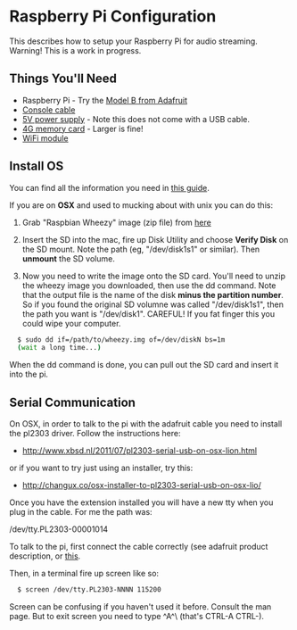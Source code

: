 Raspberry Pi Configuration
==========================

This describes how to setup your Raspberry Pi for audio streaming.
Warning! This is a work in progress.


Things You'll Need
------------------

* Raspberry Pi - Try the [Model B from Adafruit](http://www.adafruit.com/products/998)
* [Console cable](http://www.adafruit.com/products/954)
* [5V power supply](http://www.adafruit.com/products/501) - Note this
  does not come with a USB cable.
* [4G memory card](http://www.adafruit.com/products/102) - Larger is fine!
* [WiFi module](http://www.adafruit.com/products/814)



Install OS
----------

You can find all the information you need in
[this guide](http://elinux.org/RPi_Easy_SD_Card_Setup).

If you are on **OSX** and used to mucking about with unix you can do
this:

1. Grab "Raspbian Wheezy" image (zip file) from
[here](http://www.raspberrypi.org/downloads)

2. Insert the SD into the mac, fire up Disk Utility and choose **Verify
Disk** on the SD mount. Note the path (eg, "/dev/disk1s1" or similar).
Then **unmount** the SD volume.

3. Now you need to write the image onto the SD card. You'll need to
unzip the wheezy image you downloaded, then use the dd command. Note
that the output file is the name of the disk **minus the partition
number**. So if you found the original SD volumne was called
"/dev/disk1s1", then the path you want is "/dev/disk1".  CAREFUL! If you
fat finger this you could wipe your computer.

```bash
  $ sudo dd if=/path/to/wheezy.img of=/dev/diskN bs=1m
  (wait a long time...)
```

When the dd command is done, you can pull out the SD card and insert it
into the pi.


Serial Communication
--------------------

On OSX, in order to talk to the pi with the adafruit cable you need to
install the pl2303 driver.  Follow the instructions here:
*  http://www.xbsd.nl/2011/07/pl2303-serial-usb-on-osx-lion.html

or if you want to try just using an installer, try this:
*  http://changux.co/osx-installer-to-pl2303-serial-usb-on-osx-lio/


Once you have the extension installed you will have a new tty when you
plug in the cable. For me the path was:

  /dev/tty.PL2303-00001014

To talk to the pi, first connect the cable correctly (see adafruit
product description, or [this](http://learn.adafruit.com/downloads/pdf/adafruits-raspberry-pi-lesson-5-using-a-console-cable.pdf).

Then, in a terminal fire up screen like so:

```bash
  $ screen /dev/tty.PL2303-NNNN 115200
```

Screen can be confusing if you haven't used it before. Consult the man
page. But to exit screen you need to type ^A^\ (that's CTRL-A CTRL-\).
